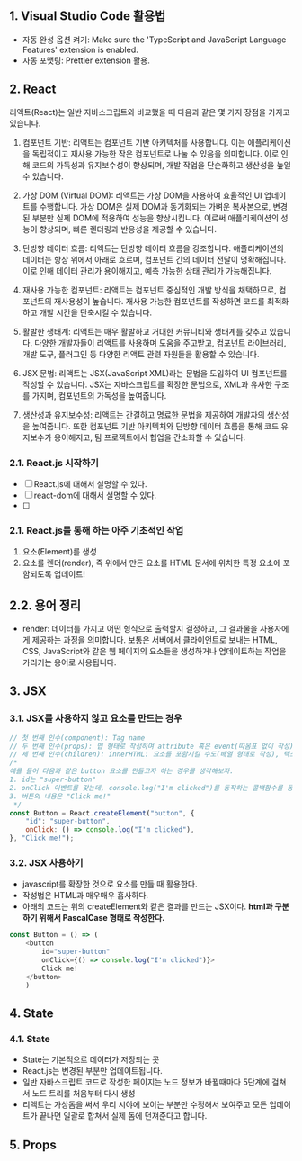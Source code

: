 
## 1. Visual Studio Code 활용법
- 자동 완성 옵션 켜기: Make sure the 'TypeScript and JavaScript Language Features' extension is enabled.
- 자동 포맷팅: Prettier extension 활용.

## 2. React
리액트(React)는 일반 자바스크립트와 비교했을 때 다음과 같은 몇 가지 장점을 가지고 있습니다.

1. 컴포넌트 기반: 리액트는 컴포넌트 기반 아키텍처를 사용합니다. 이는 애플리케이션을 독립적이고 재사용 가능한 작은 컴포넌트로 나눌 수 있음을 의미합니다. 이로 인해 코드의 가독성과 유지보수성이 향상되며, 개발 작업을 단순화하고 생산성을 높일 수 있습니다.

2. 가상 DOM (Virtual DOM): 리액트는 가상 DOM을 사용하여 효율적인 UI 업데이트를 수행합니다. 가상 DOM은 실제 DOM과 동기화되는 가벼운 복사본으로, 변경된 부분만 실제 DOM에 적용하여 성능을 향상시킵니다. 이로써 애플리케이션의 성능이 향상되며, 빠른 렌더링과 반응성을 제공할 수 있습니다.

3. 단방향 데이터 흐름: 리액트는 단방향 데이터 흐름을 강조합니다. 애플리케이션의 데이터는 항상 위에서 아래로 흐르며, 컴포넌트 간의 데이터 전달이 명확해집니다. 이로 인해 데이터 관리가 용이해지고, 예측 가능한 상태 관리가 가능해집니다.

4. 재사용 가능한 컴포넌트: 리액트는 컴포넌트 중심적인 개발 방식을 채택하므로, 컴포넌트의 재사용성이 높습니다. 재사용 가능한 컴포넌트를 작성하면 코드를 최적화하고 개발 시간을 단축시킬 수 있습니다.

5. 활발한 생태계: 리액트는 매우 활발하고 거대한 커뮤니티와 생태계를 갖추고 있습니다. 다양한 개발자들이 리액트를 사용하며 도움을 주고받고, 컴포넌트 라이브러리, 개발 도구, 플러그인 등 다양한 리액트 관련 자원들을 활용할 수 있습니다.

6. JSX 문법: 리액트는 JSX(JavaScript XML)라는 문법을 도입하여 UI 컴포넌트를 작성할 수 있습니다. JSX는 자바스크립트를 확장한 문법으로, XML과 유사한 구조를 가지며, 컴포넌트의 가독성을 높여줍니다.

7. 생산성과 유지보수성: 리액트는 간결하고 명료한 문법을 제공하여 개발자의 생산성을 높여줍니다. 또한 컴포넌트 기반 아키텍처와 단방향 데이터 흐름을 통해 코드 유지보수가 용이해지고, 팀 프로젝트에서 협업을 간소화할 수 있습니다.


### 2.1. React.js 시작하기
- [ ] React.js에 대해서 설명할 수 있다.
- [ ] react-dom에 대해서 설명할 수 있다.
- [ ] 


### 2.1. React.js를 통해 하는 아주 기초적인 작업
1. 요소(Element)를 생성
2. 요소를 렌더(render), 즉 위에서 만든 요소를 HTML 문서에 위치한 특정 요소에 포함되도록 업데이트!

## 2.2. 용어 정리
- render: 데이터를 가지고 어떤 형식으로 출력할지 결정하고, 그 결과물을 사용자에게 제공하는 과정을 의미합니다. 보통은 서버에서 클라이언트로 보내는 HTML, CSS, JavaScript와 같은 웹 페이지의 요소들을 생성하거나 업데이트하는 작업을 가리키는 용어로 사용됩니다.


## 3. JSX
### 3.1. JSX를 사용하지 않고 요소를 만드는 경우
```js
// 첫 번째 인수(component): Tag name
// 두 번째 인수(props): 맵 형태로 작성하며 attribute 혹은 event(따옴표 없이 작성)를 작성한다.
// 세 번째 인수(children): innerHTML: 요소를 포함시킬 수도(배열 형태로 작성), 텍스트일 수도 있다.
/* 
예를 들어 다음과 같은 button 요소를 만들고자 하는 경우를 생각해보자.
1. id는 "super-button"
2. onClick 이벤트를 갖는데, console.log("I'm clicked")를 동작하는 콜백함수를 동작
3. 버튼의 내용은 "Click me!"
 */
const Button = React.createElement("button", {
    "id": "super-button",
    onClick: () => console.log("I'm clicked"),
}, "Click me!");
```

### 3.2. JSX 사용하기
- javascript를 확장한 것으로 요소를 만들 때 활용한다.
- 작성법은 HTML과 매우매우 흡사하다.
- 아래의 코드는 위의 createElement와 같은 결과를 만드는 JSX이다.
**html과 구분하기 위해서 PascalCase 형태로 작성한다.**
```js
const Button = () => (
    <button 
        id="super-button" 
        onClick={() => console.log("I'm clicked")}>
        Click me!
    </button>
    )
```

## 4. State
### 4.1. State
- State는 기본적으로 데이터가 저장되는 곳
- React.js는 변경된 부분만 업데이트됩니다.
- 일반 자바스크립트 코드로 작성한 페이지는 노드 정보가 바뀔때마다 5단계에 걸쳐서 노드 트리를 처음부터 다시 생성
- 리액트는 가상돔을 써서 우리 시야에 보이는 부분만 수정해서 보여주고 모든 업데이트가 끝나면 일괄로 합쳐서 실제 돔에 던져준다고 합니다.


## 5. Props